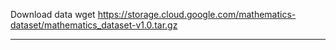 Download data
wget https://storage.cloud.google.com/mathematics-dataset/mathematics_dataset-v1.0.tar.gz

____
